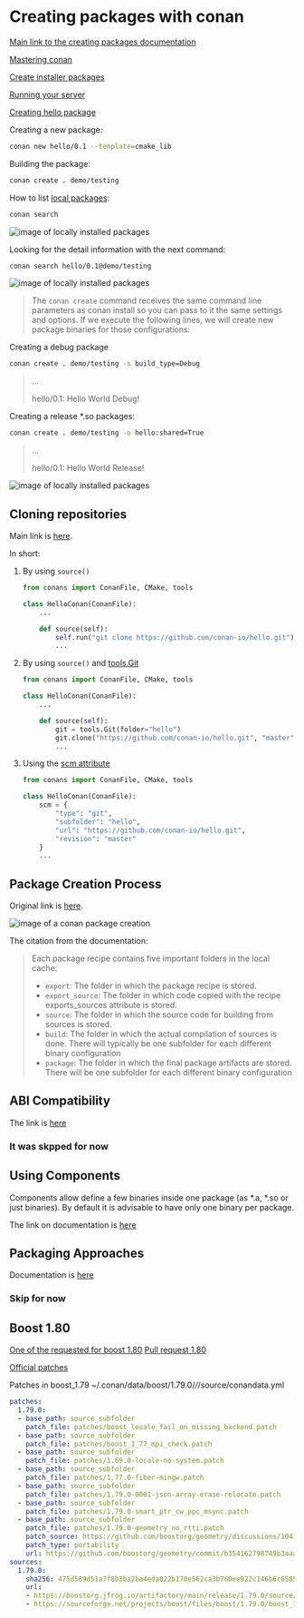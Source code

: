 Creating packages with conan
============

[Main link to the creating packages documentation](https://docs.conan.io/en/latest/creating_packages.html)

[Mastering conan](https://docs.conan.io/en/latest/mastering.html)

[Create installer packages](https://docs.conan.io/en/latest/devtools/create_installer_packages.html#create-installer-packages)

[Running your server](https://docs.conan.io/en/latest/uploading_packages/running_your_server.html)

[Creating hello package](https://docs.conan.io/en/latest/creating_packages/getting_started.html)

Creating a new package:
~~~bash
conan new hello/0.1 --template=cmake_lib
~~~

Building the package:
~~~bash
conan create . demo/testing
~~~

How to list [local packages](https://docs.conan.io/en/latest/creating_packages/getting_started.html):
~~~bash
conan search
~~~


![image of locally installed packages](images/locally-installed-packages-hello-package.jpg "Here my packages with the hello world library")

Looking for the detail information with the next command:
~~~bash
conan search hello/0.1@demo/testing
~~~

![image of locally installed packages](images/looking-at-package-info.jpg "Detailed information")


> The `conan create` command receives the same command line parameters as conan install so you can pass to it the same settings and options. If we execute the following lines, we will create new package binaries for those configurations:

Creating a debug package

~~~bash
conan create . demo/testing -s build_type=Debug
~~~
>...
>
>hello/0.1: Hello World Debug!

Creating a release *.so packages:
~~~bash
conan create . demo/testing -o hello:shared=True
~~~

>...
>
>hello/0.1: Hello World Release!


![image of locally installed packages](images/the-list-of-package-options.jpg "Detailed information")



Cloning repositories
------------

Main link is [here](https://docs.conan.io/en/latest/creating_packages/external_repo.html).

In short:

1. By using `source()`

    ~~~python
    from conans import ConanFile, CMake, tools

    class HelloConan(ConanFile):
        ...

        def source(self):
            self.run("git clone https://github.com/conan-io/hello.git")
            ...
    ~~~

1. By using `source()` and [tools.Git](https://docs.conan.io/en/latest/reference/tools.html#tools-git)

    ~~~python
    from conans import ConanFile, CMake, tools

    class HelloConan(ConanFile):
        ...

        def source(self):
            git = tools.Git(folder="hello")
            git.clone("https://github.com/conan-io/hello.git", "master")
            ...
    ~~~

1. Using the [scm attribute](https://docs.conan.io/en/latest/reference/conanfile/attributes.html#scm-attribute)

    ~~~python
    from conans import ConanFile, CMake, tools

    class HelloConan(ConanFile):
        scm = {
            "type": "git",
            "subfolder": "hello",
            "url": "https://github.com/conan-io/hello.git",
            "revision": "master"
        }
        ...
    ~~~

Package Creation Process
------------

Original link is [here](https://docs.conan.io/en/latest/creating_packages/understand_packaging.html#package-creation-process).


![image of a conan package creation](images/conan-package_create_flow.png "Creation of conan package")

The citation from the documentation:

> Each package recipe contains five important folders in the local cache:
> * `export`: The folder in which the package recipe is stored.
> * `export_source`: The folder in which code copied with the recipe exports_sources attribute is stored.
> * `source`: The folder in which the source code for building from sources is stored.
> * `build`: The folder in which the actual compilation of sources is done. There will typically be one subfolder for each different binary configuration
> * `package`: The folder in which the final package artifacts are stored. There will be one subfolder for each different binary configuration


ABI Compatibility
------------
The link is [here](https://docs.conan.io/en/latest/creating_packages/define_abi_compatibility.html)
### It was skpped for now

Using Components
------------
Components allow define a few binaries inside one package (as *.a, *.so or just binaries).
By default it is advisable to have only one binary per package.

The link on documentation is [here](https://docs.conan.io/en/latest/creating_packages/package_information.html#using-components)


Packaging Approaches
------------
Documentation is [here](https://docs.conan.io/en/latest/creating_packages/package_approaches.html)
### Skip for now

Boost 1.80
------------

[One of the requested for boost 1.80](https://github.com/conan-io/conan-center-index/issues/12564)
[Pull request 1.80](https://github.com/conan-io/conan-center-index/pull/12807/files#diff-a1f0c325abfbf82c4e7d0df08fca1267cc98d0cf9376362813be62c7e68ff50c)

[Official patches](https://www.boost.org/patches/)

Patches in boost_1.79 ~/.conan/data/boost/1.79.0/_/_/source/conandata.yml
~~~yml
patches:
  1.79.0:
  - base_path: source_subfolder
    patch_file: patches/boost_locale_fail_on_missing_backend.patch
  - base_path: source_subfolder
    patch_file: patches/boost_1_77_mpi_check.patch
  - base_path: source_subfolder
    patch_file: patches/1.69.0-locale-no-system.patch
  - base_path: source_subfolder
    patch_file: patches/1.77.0-fiber-mingw.patch
  - base_path: source_subfolder
    patch_file: patches/1.79.0-0001-json-array-erase-relocate.patch
  - base_path: source_subfolder
    patch_file: patches/1.79.0-smart_ptr_cw_ppc_msync.patch
  - base_path: source_subfolder
    patch_file: patches/1.79.0-geometry_no_rtti.patch
    patch_source: https://github.com/boostorg/geometry/discussions/1041
    patch_type: portability
    url: https://github.com/boostorg/geometry/commit/b354162798749b3aaa539755e7b9be49d2b9a9c4.patch
sources:
  1.79.0:
    sha256: 475d589d51a7f8b3ba2ba4eda022b170e562ca3b760ee922c146b6c65856ef39
    url:
    - https://boostorg.jfrog.io/artifactory/main/release/1.79.0/source/boost_1_79_0.tar.bz2
    - https://sourceforge.net/projects/boost/files/boost/1.79.0/boost_1_79_0.tar.bz2
~~~